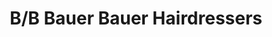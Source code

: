 ---
title: "B/B Bauer Bauer Hairdressers"
url: /koeln/b-b-bauer-bauer-hairdressers/
shop: Friseur
---